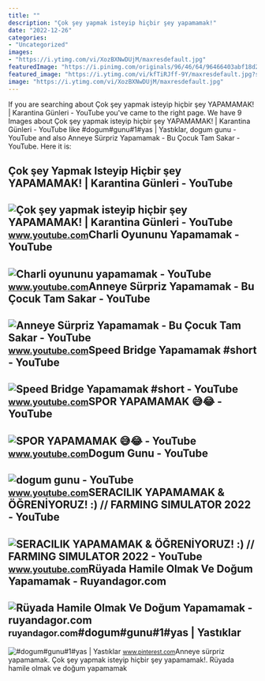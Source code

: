 ```yaml
---
title: ""
description: "Çok şey yapmak isteyip hiçbir şey yapamamak!"
date: "2022-12-26"
categories:
- "Uncategorized"
images:
- "https://i.ytimg.com/vi/XozBXNwDUjM/maxresdefault.jpg"
featuredImage: "https://i.pinimg.com/originals/96/46/64/96466403abf18d2d19b37bc1c53a2f6c.jpg"
featured_image: "https://i.ytimg.com/vi/kfTiRJff-9Y/maxresdefault.jpg?sqp=-oaymwEmCIAKENAF8quKqQMa8AEB-AH-CYAC0AWKAgwIABABGGUgUShFMA8=&amp;rs=AOn4CLAA0t3D0YOdcpae6ZnXH-0sUsadDg"
image: "https://i.ytimg.com/vi/XozBXNwDUjM/maxresdefault.jpg"
---
```


If you are searching about Çok şey yapmak isteyip hiçbir şey YAPAMAMAK! | Karantina Günleri - YouTube you've came to the right page. We have 9 Images about Çok şey yapmak isteyip hiçbir şey YAPAMAMAK! | Karantina Günleri - YouTube like #dogum#gunu#1#yas | Yastıklar, dogum gunu - YouTube and also Anneye Sürpriz Yapamamak - Bu Çocuk Tam Sakar - YouTube. Here it is:

Çok şey Yapmak Isteyip Hiçbir şey YAPAMAMAK! | Karantina Günleri - YouTube
--------------------------------------------------------------------------

 ![Çok şey yapmak isteyip hiçbir şey YAPAMAMAK! | Karantina Günleri - YouTube](https://i.ytimg.com/vi/4hss8_lCP4A/maxresdefault.jpg) <small>www.youtube.com</small>Charli Oyununu Yapamamak - YouTube
----------------------------------

 ![Charli oyununu yapamamak - YouTube](https://i.ytimg.com/vi/kOUYjIY7PFg/maxresdefault.jpg?sqp=-oaymwEmCIAKENAF8quKqQMa8AEB-AGUA4AC0AWKAgwIABABGGUgUCg-MA8=&rs=AOn4CLBwFrcFkYsJ9qcjWbMEqjKKUROrNA) <small>www.youtube.com</small>Anneye Sürpriz Yapamamak - Bu Çocuk Tam Sakar - YouTube
-------------------------------------------------------

 ![Anneye Sürpriz Yapamamak - Bu Çocuk Tam Sakar - YouTube](https://i.ytimg.com/vi/kfTiRJff-9Y/maxresdefault.jpg?sqp=-oaymwEmCIAKENAF8quKqQMa8AEB-AH-CYAC0AWKAgwIABABGGUgUShFMA8=&rs=AOn4CLAA0t3D0YOdcpae6ZnXH-0sUsadDg) <small>www.youtube.com</small>Speed Bridge Yapamamak #short - YouTube
---------------------------------------

 ![Speed Bridge Yapamamak #short - YouTube](https://i.ytimg.com/vi/BbyTrUM-XeE/maxresdefault.jpg) <small>www.youtube.com</small>SPOR YAPAMAMAK 😅😂 - YouTube
---------------------------

 ![SPOR YAPAMAMAK 😅😂 - YouTube](https://i.ytimg.com/vi/dL5t5XDsUbs/maxresdefault.jpg) <small>www.youtube.com</small>Dogum Gunu - YouTube
--------------------

 ![dogum gunu - YouTube](https://i.ytimg.com/vi/XozBXNwDUjM/maxresdefault.jpg) <small>www.youtube.com</small>SERACILIK YAPAMAMAK &amp; ÖĞRENİYORUZ! :) // FARMING SIMULATOR 2022 - YouTube
-----------------------------------------------------------------------------

 ![SERACILIK YAPAMAMAK & ÖĞRENİYORUZ! :) // FARMING SIMULATOR 2022 - YouTube](https://i.ytimg.com/vi/KJUO7VJCEQc/maxresdefault.jpg) <small>www.youtube.com</small>Rüyada Hamile Olmak Ve Doğum Yapamamak - Ruyandagor.com
-------------------------------------------------------

 ![Rüyada Hamile Olmak Ve Doğum Yapamamak - ruyandagor.com](https://images.ruyandagor.com/2017/05/hamile-olmak-ve-dogum-yapamamak-2356.jpg) <small>ruyandagor.com</small>\#dogum#gunu#1#yas | Yastıklar
------------------------------

 ![#dogum#gunu#1#yas | Yastıklar](https://i.pinimg.com/originals/96/46/64/96466403abf18d2d19b37bc1c53a2f6c.jpg) <small>www.pinterest.com</small>Anneye sürpriz yapamamak. Çok şey yapmak isteyip hiçbir şey yapamamak!. Rüyada hamile olmak ve doğum yapamamak
